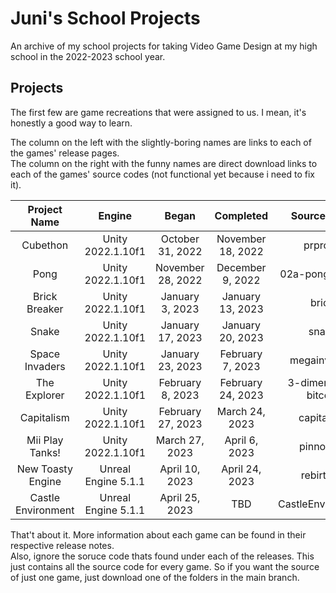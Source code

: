 # Juni's School Projects

An archive of my school projects for taking Video Game Design at my high school in the 2022-2023 school year.

## Projects
The first few are game recreations that were assigned to us. I mean, it's honestly a good way to learn.

The column on the left with the slightly-boring names are links to each of the games' release pages.\
The column on the right with the funny names are direct download links to each of the games' source codes (not functional yet because i need to fix it).

| Project Name | Engine | Began | Completed | Source Code |
|:-:|:-:|:-:|:-:|:-:|
|Cubethon|Unity 2022.1.10f1|October 31, 2022|November 18, 2022|prprojfg|
|Pong|Unity 2022.1.10f1|November 28, 2022|December 9, 2022|02a-pong2player|
|Brick Breaker|Unity 2022.1.10f1|January 3, 2023|January 13, 2023|bricc|
|Snake|Unity 2022.1.10f1|January 17, 2023|January 20, 2023|snack|
|Space Invaders|Unity 2022.1.10f1|January 23, 2023|February 7, 2023|megainvasion|
|The Explorer|Unity 2022.1.10f1|February 8, 2023| February 24, 2023|3-dimensional bitcoin|
|Capitalism|Unity 2022.1.10f1|February 27, 2023| March 24, 2023|capitalism|
|Mii Play Tanks!|Unity 2022.1.10f1|March 27, 2023|April 6, 2023|pinnochio|
|New Toasty Engine|Unreal Engine 5.1.1|April 10, 2023|April 24, 2023|rebirthed|
|Castle Environment|Unreal Engine 5.1.1|April 25, 2023|TBD|CastleEnvironment|

That't about it. More information about each game can be found in their respective release notes.\
Also, ignore the soruce code thats found under each of the releases. This just contains all the source code for every game. So if you want the source of just one game, just download one of the folders in the main branch.
